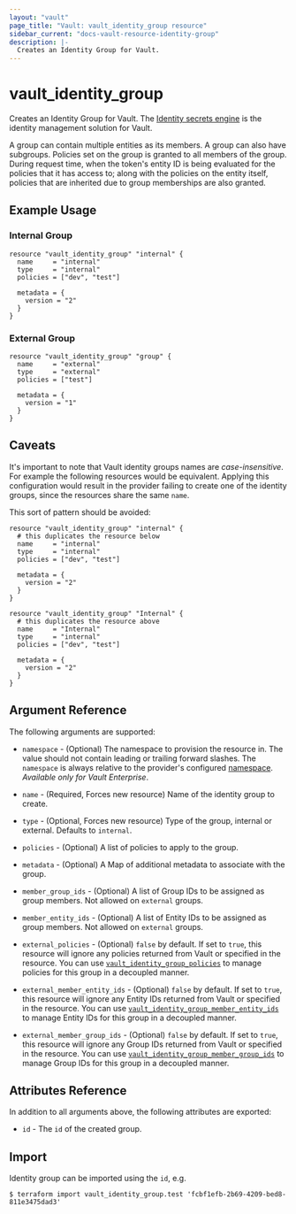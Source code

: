 ```yaml
---
layout: "vault"
page_title: "Vault: vault_identity_group resource"
sidebar_current: "docs-vault-resource-identity-group"
description: |-
  Creates an Identity Group for Vault.
---
```


# vault\_identity\_group

Creates an Identity Group for Vault. The [Identity secrets engine](https://www.vaultproject.io/docs/secrets/identity/index.html) is the identity management solution for Vault.

A group can contain multiple entities as its members. A group can also have subgroups. Policies set on the group is granted to all members of the group. During request time, when the token's entity ID is being evaluated for the policies that it has access to; along with the policies on the entity itself, policies that are inherited due to group memberships are also granted.

## Example Usage

### Internal Group

```hcl
resource "vault_identity_group" "internal" {
  name     = "internal"
  type     = "internal"
  policies = ["dev", "test"]

  metadata = {
    version = "2"
  }
}
```

### External Group

```hcl
resource "vault_identity_group" "group" {
  name     = "external"
  type     = "external"
  policies = ["test"]

  metadata = {
    version = "1"
  }
}
```

## Caveats

It's important to note that Vault identity groups names are *case-insensitive*. For example the following resources would be equivalent.
Applying this configuration would result in the provider failing to create one of the identity groups, since the resources share the same `name`.

This sort of pattern should be avoided:
```hcl
resource "vault_identity_group" "internal" {
  # this duplicates the resource below
  name     = "internal"
  type     = "internal"
  policies = ["dev", "test"]

  metadata = {
    version = "2"
  }
}

resource "vault_identity_group" "Internal" {
  # this duplicates the resource above
  name     = "Internal"
  type     = "internal"
  policies = ["dev", "test"]

  metadata = {
    version = "2"
  }
}
```


## Argument Reference

The following arguments are supported:

* `namespace` - (Optional) The namespace to provision the resource in.
  The value should not contain leading or trailing forward slashes.
  The `namespace` is always relative to the provider's configured [namespace](/docs/providers/vault/index.html#namespace).
   *Available only for Vault Enterprise*.

* `name` - (Required, Forces new resource) Name of the identity group to create.

* `type` - (Optional, Forces new resource) Type of the group, internal or external. Defaults to `internal`.

* `policies` - (Optional) A list of policies to apply to the group.

* `metadata` - (Optional) A Map of additional metadata to associate with the group.

* `member_group_ids` - (Optional) A list of Group IDs to be assigned as group members. Not allowed on `external` groups.

* `member_entity_ids` - (Optional) A list of Entity IDs to be assigned as group members. Not allowed on `external` groups.

* `external_policies` - (Optional) `false` by default. If set to `true`, this resource will ignore any policies returned from
  Vault or specified in the resource. You can use [`vault_identity_group_policies`](identity_group_policies.html) to manage
  policies for this group in a decoupled manner.

* `external_member_entity_ids` - (Optional) `false` by default. If set to `true`, this resource will ignore any Entity IDs
  returned from Vault or specified in the resource. You can use
  [`vault_identity_group_member_entity_ids`](identity_group_member_entity_ids.html) to manage Entity IDs for this group in a
  decoupled manner.

* `external_member_group_ids` - (Optional) `false` by default. If set to `true`, this resource will ignore any Group IDs
  returned from Vault or specified in the resource. You can use
  [`vault_identity_group_member_group_ids`](identity_group_member_group_ids.html) to manage Group IDs for this group in a
  decoupled manner.

## Attributes Reference

In addition to all arguments above, the following attributes are exported:

* `id` - The `id` of the created group.

## Import

Identity group can be imported using the `id`, e.g.

```
$ terraform import vault_identity_group.test 'fcbf1efb-2b69-4209-bed8-811e3475dad3'
```
